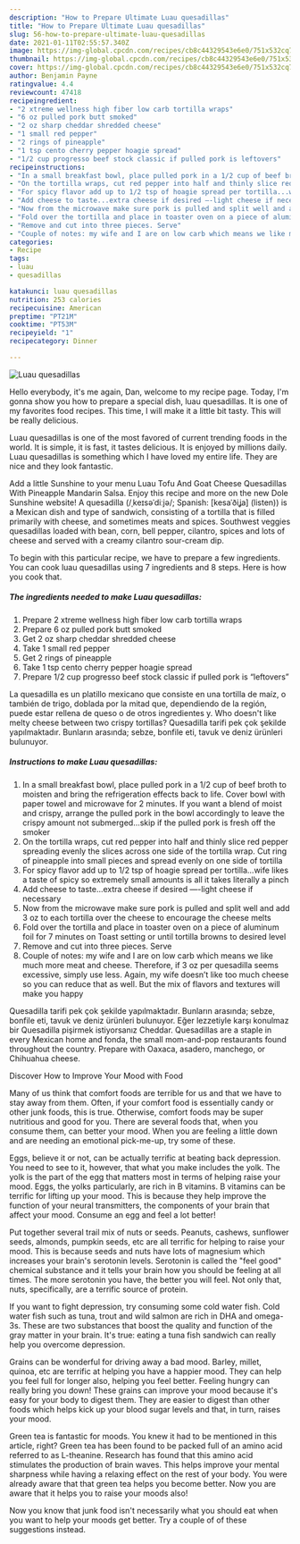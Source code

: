```yaml
---
description: "How to Prepare Ultimate Luau quesadillas"
title: "How to Prepare Ultimate Luau quesadillas"
slug: 56-how-to-prepare-ultimate-luau-quesadillas
date: 2021-01-11T02:55:57.340Z
image: https://img-global.cpcdn.com/recipes/cb8c44329543e6e0/751x532cq70/luau-quesadillas-recipe-main-photo.jpg
thumbnail: https://img-global.cpcdn.com/recipes/cb8c44329543e6e0/751x532cq70/luau-quesadillas-recipe-main-photo.jpg
cover: https://img-global.cpcdn.com/recipes/cb8c44329543e6e0/751x532cq70/luau-quesadillas-recipe-main-photo.jpg
author: Benjamin Payne
ratingvalue: 4.4
reviewcount: 47418
recipeingredient:
- "2 xtreme wellness high fiber low carb tortilla wraps"
- "6 oz pulled pork butt smoked"
- "2 oz sharp cheddar shredded cheese"
- "1 small red pepper"
- "2 rings of pineapple"
- "1 tsp cento cherry pepper hoagie spread"
- "1/2 cup progresso beef stock classic if pulled pork is leftovers"
recipeinstructions:
- "In a small breakfast bowl, place pulled pork in a 1/2 cup of beef broth to moisten and bring the refrigeration effects back to life. Cover bowl with paper towel and microwave for 2 minutes. If you want a blend of moist and crispy, arrange the pulled pork in the bowl accordingly to leave the crispy amount not submerged...skip if the pulled pork is fresh off the smoker"
- "On the tortilla wraps, cut red pepper into half and thinly slice red pepper spreading evenly the slices across one side of the tortilla wrap. Cut ring of pineapple into small pieces and spread evenly on one side of tortilla"
- "For spicy flavor add up to 1/2 tsp of hoagie spread per tortilla...wife likes a taste of spicy so extremely small amounts is all it takes literally a pinch"
- "Add cheese to taste...extra cheese if desired —-light cheese if necessary"
- "Now from the microwave make sure pork is pulled and split well and add 3 oz to each tortilla over the cheese to encourage the cheese melts"
- "Fold over the tortilla and place in toaster oven on a piece of aluminum foil for 7 minutes on Toast setting or until tortilla browns to desired level"
- "Remove and cut into three pieces. Serve"
- "Couple of notes: my wife and I are on low carb which means we like much more meat and cheese. Therefore, if 3 oz per quesadilla seems excessive, simply use less. Again, my wife doesn’t like too much cheese so you can reduce that as well. But the mix of flavors and textures will make you happy"
categories:
- Recipe
tags:
- luau
- quesadillas

katakunci: luau quesadillas 
nutrition: 253 calories
recipecuisine: American
preptime: "PT21M"
cooktime: "PT53M"
recipeyield: "1"
recipecategory: Dinner

---
```



![Luau quesadillas](https://img-global.cpcdn.com/recipes/cb8c44329543e6e0/751x532cq70/luau-quesadillas-recipe-main-photo.jpg)

Hello everybody, it's me again, Dan, welcome to my recipe page. Today, I'm gonna show you how to prepare a special dish, luau quesadillas. It is one of my favorites food recipes. This time, I will make it a little bit tasty. This will be really delicious.

Luau quesadillas is one of the most favored of current trending foods in the world. It is simple, it is fast, it tastes delicious. It is enjoyed by millions daily. Luau quesadillas is something which I have loved my entire life. They are nice and they look fantastic.

Add a little Sunshine to your menu Luau Tofu And Goat Cheese Quesadillas With Pineapple Mandarin Salsa. Enjoy this recipe and more on the new Dole Sunshine website! A quesadilla (/ˌkeɪsəˈdiːjə/; Spanish: [kesaˈðiʝa] (listen)) is a Mexican dish and type of sandwich, consisting of a tortilla that is filled primarily with cheese, and sometimes meats and spices. Southwest veggies quesadillas loaded with bean, corn, bell pepper, cilantro, spices and lots of cheese and served with a creamy cilantro sour-cream dip.


To begin with this particular recipe, we have to prepare a few ingredients. You can cook luau quesadillas using 7 ingredients and 8 steps. Here is how you cook that.

<!--inarticleads1-->

##### The ingredients needed to make Luau quesadillas:

1. Prepare 2 xtreme wellness high fiber low carb tortilla wraps
1. Prepare 6 oz pulled pork butt smoked
1. Get 2 oz sharp cheddar shredded cheese
1. Take 1 small red pepper
1. Get 2 rings of pineapple
1. Take 1 tsp cento cherry pepper hoagie spread
1. Prepare 1/2 cup progresso beef stock classic if pulled pork is “leftovers”


La quesadilla es un platillo mexicano que consiste en una tortilla de maíz, o también de trigo, doblada por la mitad que, dependiendo de la región, puede estar rellena de queso o de otros ingredientes y. Who doesn&#39;t like melty cheese between two crispy tortillas? Quesadilla tarifi pek çok şekilde yapılmaktadır. Bunların arasında; sebze, bonfile eti, tavuk ve deniz ürünleri bulunuyor. 

<!--inarticleads2-->

##### Instructions to make Luau quesadillas:

1. In a small breakfast bowl, place pulled pork in a 1/2 cup of beef broth to moisten and bring the refrigeration effects back to life. Cover bowl with paper towel and microwave for 2 minutes. If you want a blend of moist and crispy, arrange the pulled pork in the bowl accordingly to leave the crispy amount not submerged...skip if the pulled pork is fresh off the smoker
1. On the tortilla wraps, cut red pepper into half and thinly slice red pepper spreading evenly the slices across one side of the tortilla wrap. Cut ring of pineapple into small pieces and spread evenly on one side of tortilla
1. For spicy flavor add up to 1/2 tsp of hoagie spread per tortilla...wife likes a taste of spicy so extremely small amounts is all it takes literally a pinch
1. Add cheese to taste...extra cheese if desired —-light cheese if necessary
1. Now from the microwave make sure pork is pulled and split well and add 3 oz to each tortilla over the cheese to encourage the cheese melts
1. Fold over the tortilla and place in toaster oven on a piece of aluminum foil for 7 minutes on Toast setting or until tortilla browns to desired level
1. Remove and cut into three pieces. Serve
1. Couple of notes: my wife and I are on low carb which means we like much more meat and cheese. Therefore, if 3 oz per quesadilla seems excessive, simply use less. Again, my wife doesn’t like too much cheese so you can reduce that as well. But the mix of flavors and textures will make you happy


Quesadilla tarifi pek çok şekilde yapılmaktadır. Bunların arasında; sebze, bonfile eti, tavuk ve deniz ürünleri bulunuyor. Eğer lezzetiyle karşı konulmaz bir Quesadilla pişirmek istiyorsanız Cheddar. Quesadillas are a staple in every Mexican home and fonda, the small mom-and-pop restaurants found throughout the country. Prepare with Oaxaca, asadero, manchego, or Chihuahua cheese. 

Discover How to Improve Your Mood with Food


Many of us think that comfort foods are terrible for us and that we have to stay away from them. Often, if your comfort food is essentially candy or other junk foods, this is true. Otherwise, comfort foods may be super nutritious and good for you. There are several foods that, when you consume them, can better your mood. When you are feeling a little down and are needing an emotional pick-me-up, try some of these.

Eggs, believe it or not, can be actually terrific at beating back depression. You need to see to it, however, that what you make includes the yolk. The yolk is the part of the egg that matters most in terms of helping raise your mood. Eggs, the yolks particularly, are rich in B vitamins. B vitamins can be terrific for lifting up your mood. This is because they help improve the function of your neural transmitters, the components of your brain that affect your mood. Consume an egg and feel a lot better!

Put together several trail mix of nuts or seeds. Peanuts, cashews, sunflower seeds, almonds, pumpkin seeds, etc are all terrific for helping to raise your mood. This is because seeds and nuts have lots of magnesium which increases your brain's serotonin levels. Serotonin is called the "feel good" chemical substance and it tells your brain how you should be feeling at all times. The more serotonin you have, the better you will feel. Not only that, nuts, specifically, are a terrific source of protein.

If you want to fight depression, try consuming some cold water fish. Cold water fish such as tuna, trout and wild salmon are rich in DHA and omega-3s. These are two substances that boost the quality and function of the gray matter in your brain. It's true: eating a tuna fish sandwich can really help you overcome depression. 

Grains can be wonderful for driving away a bad mood. Barley, millet, quinoa, etc are terrific at helping you have a happier mood. They can help you feel full for longer also, helping you feel better. Feeling hungry can really bring you down! These grains can improve your mood because it's easy for your body to digest them. They are easier to digest than other foods which helps kick up your blood sugar levels and that, in turn, raises your mood.

Green tea is fantastic for moods. You knew it had to be mentioned in this article, right? Green tea has been found to be packed full of an amino acid referred to as L-theanine. Research has found that this amino acid stimulates the production of brain waves. This helps improve your mental sharpness while having a relaxing effect on the rest of your body. You were already aware that that green tea helps you become better. Now you are aware that it helps you to raise your moods also!

Now you know that junk food isn't necessarily what you should eat when you want to help your moods get better. Try  a  couple of  of  these  suggestions  instead.

